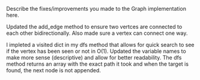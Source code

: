 Describe the fixes/improvements you made to the Graph implementation here.

Updated the add_edge method to ensure two vertces are connected to each other bidirectionally. Also made sure a vertex can connect one way.

I impleted a visited dict in my dfs method that allows for quick search to see if the vertex has been seen or not in O(1). Updated the variable names to make more sense (descriptive) and allow for better readability. The dfs method returns an array with the exact path it took and when the target is found, the next node is not appended. 


